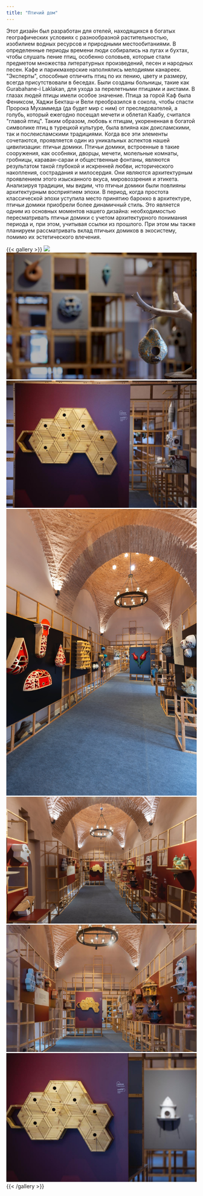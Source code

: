 ```yaml
---
title: "Птичий дом"
---
```


Этот дизайн был разработан для отелей, находящихся в богатых географических условиях с разнообразной растительностью, изобилием водных ресурсов и природными местообитаниями. В определенные периоды времени люди собирались на лугах и бухтах, чтобы слушать пение птиц, особенно соловьев, которые стали предметом множества литературных произведений, песен и народных песен. Кафе и парикмахерские наполнялись мелодиями канареек. "Эксперты", способные отличить птиц по их пению, цвету и размеру, всегда присутствовали в беседах. Были созданы больницы, такие как Gurabahane-i Laklakan, для ухода за перелетными птицами и аистами.
В глазах людей птицы имели особое значение. Птица за горой Каф была Фениксом, Хаджи Бекташ-и Вели преобразился в сокола, чтобы спасти Пророка Мухаммеда (да будет мир с ним) от преследователей, а голубь, который ежегодно посещал мечети и облетал Каабу, считался "главой птиц".
Таким образом, любовь к птицам, укорененная в богатой символике птиц в турецкой культуре, была влияна как доисламскими, так и послеисламскими традициями.
Когда все эти элементы сочетаются, проявляется один из уникальных аспектов нашей цивилизации: птичьи домики.
Птичьи домики, встроенные в такие сооружения, как особняки, дворцы, мечети, молельные комнаты, гробницы, караван-сараи и общественные фонтаны, являются результатом такой глубокой и искренней любви, исторического накопления, сострадания и милосердия. Они являются архитектурным проявлением этого изысканного вкуса, мировоззрения и этикета.
Анализируя традиции, мы видим, что птичьи домики были повлияны архитектурным восприятием эпохи. В период, когда простота классической эпохи уступила место принятию барокко в архитектуре, птичьи домики приобрели более динамичный стиль. Это является одним из основных моментов нашего дизайна: необходимостью пересматривать птичьи домики с учетом архитектурного понимания периода и, при этом, учитывая ссылки из прошлого. При этом мы также планируем рассматривать вклад птичьих домиков в экосистему, помимо их эстетического влечения.

{{< gallery >}}
<img src="bird_house_01.jpg" class="grid-w50 md:grid-w33 xl:grid-w25" />
<img src="bird_house_02.jpg" class="grid-w50 md:grid-w33 xl:grid-w25" />
<img src="bird_house_03.jpg" class="grid-w50 md:grid-w33 xl:grid-w25" />
<img src="bird_house_04.jpg" class="grid-w50 md:grid-w33 xl:grid-w25" />
<img src="bird_house_05.jpg" class="grid-w50 md:grid-w33 xl:grid-w25" />
<img src="bird_house_06.jpg" class="grid-w50 md:grid-w33 xl:grid-w25" />
<img src="featured.jpg" class="grid-w50 md:grid-w33 xl:grid-w25" />
{{< /gallery >}}
